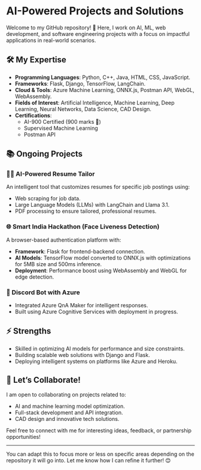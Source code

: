 # AI-Powered Projects and Solutions  

Welcome to my GitHub repository! 🚀 Here, I work on AI, ML, web development, and software engineering projects with a focus on impactful applications in real-world scenarios.  

## 🛠️ My Expertise  
- **Programming Languages**: Python, C++, Java, HTML, CSS, JavaScript.  
- **Frameworks**: Flask, Django, TensorFlow, LangChain.  
- **Cloud & Tools**: Azure Machine Learning, ONNX.js, Postman API, WebGL, WebAssembly.  
- **Fields of Interest**: Artificial Intelligence, Machine Learning, Deep Learning, Neural Networks, Data Science, CAD Design.  
- **Certifications**:  
  - AI-900 Certified (900 marks 🌟)  
  - Supervised Machine Learning  
  - Postman API  

## 📚 Ongoing Projects  
### 🧑‍💻 AI-Powered Resume Tailor  
An intelligent tool that customizes resumes for specific job postings using:  
- Web scraping for job data.  
- Large Language Models (LLMs) with LangChain and Llama 3.1.  
- PDF processing to ensure tailored, professional resumes.  

### 🌐 Smart India Hackathon (Face Liveness Detection)  
A browser-based authentication platform with:  
- **Framework**: Flask for frontend-backend connection.  
- **AI Models**: TensorFlow model converted to ONNX.js with optimizations for 5MB size and 500ms inference.  
- **Deployment**: Performance boost using WebAssembly and WebGL for edge detection.  

### 🌱 Discord Bot with Azure  
- Integrated Azure QnA Maker for intelligent responses.  
- Built using Azure Cognitive Services with deployment in progress.  

## ⚡ Strengths  
- Skilled in optimizing AI models for performance and size constraints.  
- Building scalable web solutions with Django and Flask.  
- Deploying intelligent systems on platforms like Azure and Heroku.  

## 🤝 Let’s Collaborate!  
I am open to collaborating on projects related to:  
- AI and machine learning model optimization.  
- Full-stack development and API integration.  
- CAD design and innovative tech solutions.  

Feel free to connect with me for interesting ideas, feedback, or partnership opportunities!  

---  

You can adapt this to focus more or less on specific areas depending on the repository it will go into. Let me know how I can refine it further! 😊
